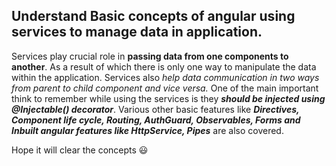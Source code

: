  ## Understand Basic concepts of angular using services to manage data in application.
 Services play crucial role in  **passing data from one components to another**. As a result of which there is only one way to manipulate the data within the application. Services also  _help data communication in two ways from parent to child component and vice versa._  One of the main important think to remember while using the services is they **_should be injected using @Injectable() decorator_**. 
Various other basic features like **_Directives, Component life cycle, Routing, AuthGuard, Observables, Forms and Inbuilt angular features like HttpService, Pipes_** are also covered. 

Hope it will clear the concepts :smiley:

